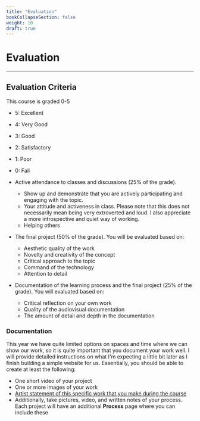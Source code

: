 ```yaml
---
title: "Evaluation"
bookCollapseSection: false
weight: 10
draft: true
---
```


# Evaluation

---

## Evaluation Criteria

This course is graded 0-5

- 5: Excellent
- 4: Very Good
- 3: Good
- 2: Satisfactory
- 1: Poor
- 0: Fail

- Active attendance to classes and discussions (25% of the grade).
    - Show up and demonstrate that you are actively participating and engaging with the topic.
    - Your attitude and activeness in class. Please note that this does not necessarily mean being very extroverted and loud. I also appreciate a more introspective and quiet way of working.
    - Helping others
- The final project (50% of the grade). You will be evaluated based on:
    - Aesthetic quality of the work
    - Novelty and creativity of the concept
    - Critical approach to the topic
    - Command of the technology
    - Attention to detail
- Documentation of the learning process and the final project (25% of the grade). You will evaluated based on:
    - Critical reflection on your own work
    - Quality of the audiovisual documentation
    - The amount of detail and depth in the documentation

### Documentation

This year we have quite limited options on spaces and time where we can show our work, so it is quite important that you document your work well. I will provide detailed instructions on what I'm expecting a little bit later as I finish building a simple website for us. Essentially, you should be able to create at least the following:

- One short video of your project
- One or more images of your work
- [Artist statement of this specific work that you make during the course](https://www.gyst-ink.com/artist-statement-guidelines)
- Additionally, take pictures, video, and written notes of your process. Each project will have an additional **Process** page where you can include these 